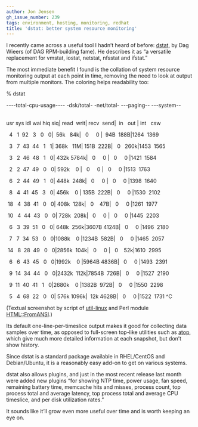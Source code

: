 ```yaml
---
author: Jon Jensen
gh_issue_number: 239
tags: environment, hosting, monitoring, redhat
title: 'dstat: better system resource monitoring'
---
```




I recently came across a useful tool I hadn’t heard of before: [dstat](http://dag.wiee.rs/home-made/dstat/), by Dag Wieers (of DAG RPM-building fame). He describes it as “a versatile replacement for vmstat, iostat, netstat, nfsstat and ifstat.”

The most immediate benefit I found is the collation of system resource monitoring output at each point in time, removing the need to look at output from multiple monitors. The coloring helps readability too:

% dstat                                                                         

----total-cpu-usage---- -dsk/total- -net/total- ---paging-- ---system--         

usr sys idl wai hiq siq| read  writ| recv  send|  in   out | int   csw          

  4   1  92   3   0   0|  56k   84k|   0     0 |  94B  188B|1264  1369          

  3   7  43  44   1   1| 368k   11M| 151B  222B|   0   260k|1453  1565          

  3   2  46  48   1   0| 432k 5784k|   0     0 |   0     0 |1421  1584          

  2   2  47  49   0   0| 592k    0 |   0     0 |   0     0 |1513  1763          

  6   2  44  49   1   0| 448k  248k|   0     0 |   0     0 |1398  1640          

  8   4  41  45   3   0| 456k    0 | 135B  222B|   0     0 |1530  2102          

 18   4  38  41   0   0| 408k  128k|   0    47B|   0     0 |1261  1977          

 10   4  44  43   0   0| 728k  208k|   0     0 |   0     0 |1445  2203          

  6   3  39  51   0   0| 648k  256k|3607B 4124B|   0     0 |1496  2180          

  7   7  34  53   0   0|1088k    0 |1234B  582B|   0     0 |1465  2057          

 14   8  28  49   0   0|2856k  104k|   0     0 |   0    52k|1610  2995          

  6   6  43  45   0   0|1992k    0 |5964B 4836B|   0     0 |1493  2391          

  9  14  34  44   0   0|2432k  112k|7854B  726B|   0     0 |1527  2190          

  9  11  40  41   1   0|2680k    0 |1382B  972B|   0     0 |1550  2298          

  5   4  68  22   0   0| 576k 1096k|  12k 4628B|   0     0 |1522  1731 ^C       

(Textual screenshot by script of [util-linux](https://github.com/karelzak/util-linux) and Perl module [HTML::FromANSI](http://search.cpan.org/perldoc?HTML::FromANSI).)

Its default one-line-per-timeslice output makes it good for collecting data samples over time, as opposed to full-screen top-like utilities such as [atop](https://www.atoptool.nl/), which give much more detailed information at each snapshot, but don’t show history.

Since dstat is a standard package available in RHEL/CentOS and Debian/Ubuntu, it is a reasonably easy add-on to get on various systems.

dstat also allows plugins, and just in the most recent release last month were added new plugins “for showing NTP time, power usage, fan speed, remaining battery time, memcache hits and misses, process count, top process total and average latency, top process total and average CPU timeslice, and per disk utilization rates.”

It sounds like it’ll grow even more useful over time and is worth keeping an eye on.


